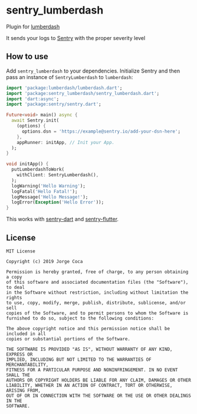 # sentry_lumberdash

Plugin for [lumberdash](https://github.com/jorgecoca/lumberdash)

It sends your logs to [Sentry](https://sentry.io/welcome/) with the proper severity level

## How to use

Add `sentry_lumberdash` to your dependencies. Initialize Sentry and then pass an instance of `SentryLumberdash` to `lumberdash`:

```dart
import 'package:lumberdash/lumberdash.dart';
import 'package:sentry_lumberdash/sentry_lumberdash.dart';
import 'dart:async';
import 'package:sentry/sentry.dart';

Future<void> main() async {
  await Sentry.init(
    (options) {
      options.dsn = 'https://example@sentry.io/add-your-dsn-here';
    },
    appRunner: initApp, // Init your App.
  );
}

void initApp() {
  putLumberdashToWork(
    withClient: SentryLumberdash(),
  );
  logWarning('Hello Warning');
  logFatal('Hello Fatal!');
  logMessage('Hello Message!');
  logError(Exception('Hello Error'));
}
```

This works with 
[sentry-dart](https://pub.dev/packages/sentry/versions) and
[sentry-flutter](https://pub.dev/packages/sentry_flutter).

## License

```
MIT License

Copyright (c) 2019 Jorge Coca

Permission is hereby granted, free of charge, to any person obtaining a copy
of this software and associated documentation files (the "Software"), to deal
in the Software without restriction, including without limitation the rights
to use, copy, modify, merge, publish, distribute, sublicense, and/or sell
copies of the Software, and to permit persons to whom the Software is
furnished to do so, subject to the following conditions:

The above copyright notice and this permission notice shall be included in all
copies or substantial portions of the Software.

THE SOFTWARE IS PROVIDED "AS IS", WITHOUT WARRANTY OF ANY KIND, EXPRESS OR
IMPLIED, INCLUDING BUT NOT LIMITED TO THE WARRANTIES OF MERCHANTABILITY,
FITNESS FOR A PARTICULAR PURPOSE AND NONINFRINGEMENT. IN NO EVENT SHALL THE
AUTHORS OR COPYRIGHT HOLDERS BE LIABLE FOR ANY CLAIM, DAMAGES OR OTHER
LIABILITY, WHETHER IN AN ACTION OF CONTRACT, TORT OR OTHERWISE, ARISING FROM,
OUT OF OR IN CONNECTION WITH THE SOFTWARE OR THE USE OR OTHER DEALINGS IN THE
SOFTWARE.
```